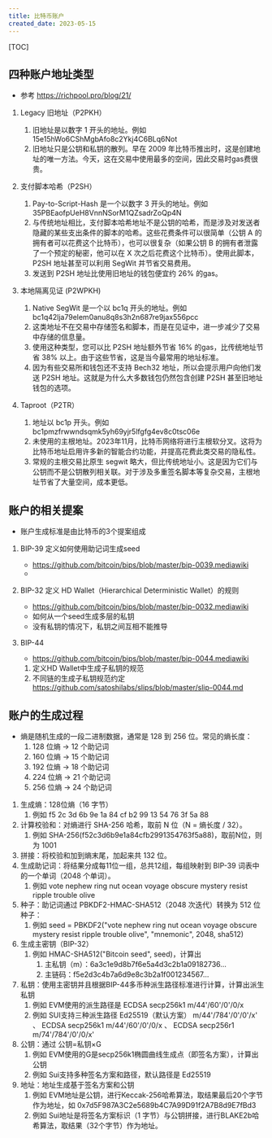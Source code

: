 ```yaml
---
title: 比特币账户
created_date: 2023-05-15
---
```


[TOC]

## 四种账户地址类型
- 参考 https://richpool.pro/blog/21/

1. Legacy 旧地址（P2PKH） 
    1. 旧地址是以数字 1 开头的地址。例如 15e15hWo6CShMgbAfo8c2Ykj4C6BLq6Not
    1. 旧地址只是公钥和私钥的散列。早在 2009 年比特币推出时，这是创建地址的唯一方法。今天，这在交易中使用最多的空间，因此交易时gas费很贵。

1. 支付脚本哈希（P2SH）
    1. Pay-to-Script-Hash 是一个以数字 3 开头的地址。例如 35PBEaofpUeH8VnnNSorM1QZsadrZoQp4N
    2. 与传统地址相比，支付脚本哈希地址不是公钥的哈希，而是涉及对发送者隐藏的某些支出条件的脚本的哈希。这些花费条件可以很简单（公钥 A 的拥有者可以花费这个比特币），也可以很复杂（如果公钥 B 的拥有者泄露了一个预定的秘密，他可以在 X 次之后花费这个比特币）。使用此脚本，P2SH 地址甚至可以利用 SegWit 并节省交易费用。
    3. 发送到 P2SH 地址比使用旧地址的钱包便宜约 26% 的gas。

2. 本地隔离见证 (P2WPKH)
    1. Native SegWit 是一个以 bc1q 开头的地址。例如 bc1q42lja79elem0anu8q8s3h2n687re9jax556pcc
    2. 这类地址不在交易中存储签名和脚本，而是在见证中，进一步减少了交易中存储的信息量。
    3. 使用这种类型，您可以比 P2SH 地址额外节省 16% 的gas，比传统地址节省 38% 以上。由于这些节省，这是当今最常用的地址标准。
    4. 因为有些交易所和钱包还不支持 Bech32 地址，所以会提示用户向他们发送 P2SH 地址。这就是为什么大多数钱包仍然包含创建 P2SH 甚至旧地址钱包的选项。

3. Taproot（P2TR） 
    1. 地址以 bc1p 开头。例如 bc1pmzfrwwndsqmk5yh69yjr5lfgfg4ev8c0tsc06e
    2. 未使用的主根地址。2023年11月，比特币网络将进行主根软分叉。这将为比特币地址启用许多新的智能合约功能，并提高花费此类交易的隐私性。
    3. 常规的主根交易比原生 segwit 略大，但比传统地址小。这是因为它们与公钥而不是公钥散列相关联。对于涉及多重签名脚本等复杂交易，主根地址节省了大量空间，成本更低。

## 账户的相关提案
- 账户生成标准是由比特币的3个提案组成

1. BIP-39 定义如何使用助记词生成seed
    - https://github.com/bitcoin/bips/blob/master/bip-0039.mediawiki
    - 
2. BIP-32 定义 HD Wallet（Hierarchical Deterministic Wallet）的规则
    - https://github.com/bitcoin/bips/blob/master/bip-0032.mediawiki
    - 如何从一个seed生成多层的私钥
    - 没有私钥的情况下，私钥之间互相不能推导
    
3. BIP-44 
    - https://github.com/bitcoin/bips/blob/master/bip-0044.mediawiki
    1. 定义HD Wallet中生成子私钥的规范
    2. 不同链的生成子私钥规范约定 https://github.com/satoshilabs/slips/blob/master/slip-0044.md

## 账户的生成过程
- 熵是随机生成的一段二进制数据，通常是 128 到 256 位。常见的熵长度：
    1. 128 位熵 → 12 个助记词
    2. 160 位熵 → 15 个助记词
    3. 192 位熵 → 18 个助记词
    4. 224 位熵 → 21 个助记词
    5. 256 位熵 → 24 个助记词

1. 生成熵：128位熵（16 字节）
    1. 例如 f5 2c 3d 6b 9e 1a 84 cf b2 99 13 54 76 3f 5a 88
2. 计算校验和：对熵进行 SHA-256 哈希，取前 N 位（N = 熵长度 / 32）。
    1. 例如 SHA-256(f52c3d6b9e1a84cfb2991354763f5a88)，取前N位，则为 1001
3. 拼接：将校验和加到熵末尾，加起来共 132 位。
4. 生成助记词：将结果分成每11位一组，总共12组，每组映射到 BIP-39 词表中的一个单词（2048 个单词）。
    1. 例如 vote nephew ring nut ocean voyage obscure mystery resist ripple trouble olive
5. 种子：助记词通过 PBKDF2-HMAC-SHA512（2048 次迭代）转换为 512 位种子：
    1. 例如 seed = PBKDF2("vote nephew ring nut ocean voyage obscure mystery resist ripple trouble olive", "mnemonic", 2048, sha512)
6. 生成主密钥（BIP-32）
    1. 例如 HMAC-SHA512("Bitcoin seed", seed)，计算出 
        1. 主私钥（m）：6a3c1e9d8b7f6e5a4d3c2b1a09182736...
        2. 主链码：f5e2d3c4b7a6d9e8c3b2a1f001234567...
7. 私钥：使用主密钥并且根据BIP-44多币种派生路径标准进行计算，计算出派生私钥
    1. 例如 EVM使用的派生路径是 ECDSA secp256k1 m/44'/60'/0'/0/x
    2. 例如 SUI支持三种派生路径 Ed25519（默认方案） m/44'/784'/0'/0'/x' 、 ECDSA secp256k1 m/44'/60'/0'/0/x 、 ECDSA secp256r1 m/74'/784'/0'/0/x'
8.  公钥：通过 公钥=私钥×G
    1. 例如 EVM使用的G是secp256k1椭圆曲线生成点（即签名方案），计算出公钥
    2. 例如 Sui支持多种签名方案和路径，默认路径是 Ed25519
9.  地址：地址生成基于签名方案和公钥
    1.  例如 EVM地址是公钥，进行Keccak-256哈希算法，取结果最后20个字节作为地址，如 0x7d5F987A3C2e5689b4C7A99D91f2A7B8d9E7fBd3
    2.  例如 Sui地址是将签名方案标识（1 字节）与公钥拼接，进行BLAKE2b哈希算法，取结果（32个字节）作为地址。








